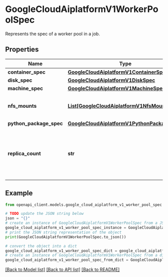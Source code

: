 # GoogleCloudAiplatformV1WorkerPoolSpec

Represents the spec of a worker pool in a job.

## Properties

Name | Type | Description | Notes
------------ | ------------- | ------------- | -------------
**container_spec** | [**GoogleCloudAiplatformV1ContainerSpec**](GoogleCloudAiplatformV1ContainerSpec.md) |  | [optional] 
**disk_spec** | [**GoogleCloudAiplatformV1DiskSpec**](GoogleCloudAiplatformV1DiskSpec.md) |  | [optional] 
**machine_spec** | [**GoogleCloudAiplatformV1MachineSpec**](GoogleCloudAiplatformV1MachineSpec.md) |  | [optional] 
**nfs_mounts** | [**List[GoogleCloudAiplatformV1NfsMount]**](GoogleCloudAiplatformV1NfsMount.md) | Optional. List of NFS mount spec. | [optional] 
**python_package_spec** | [**GoogleCloudAiplatformV1PythonPackageSpec**](GoogleCloudAiplatformV1PythonPackageSpec.md) |  | [optional] 
**replica_count** | **str** | Optional. The number of worker replicas to use for this worker pool. | [optional] 

## Example

```python
from openapi_client.models.google_cloud_aiplatform_v1_worker_pool_spec import GoogleCloudAiplatformV1WorkerPoolSpec

# TODO update the JSON string below
json = "{}"
# create an instance of GoogleCloudAiplatformV1WorkerPoolSpec from a JSON string
google_cloud_aiplatform_v1_worker_pool_spec_instance = GoogleCloudAiplatformV1WorkerPoolSpec.from_json(json)
# print the JSON string representation of the object
print(GoogleCloudAiplatformV1WorkerPoolSpec.to_json())

# convert the object into a dict
google_cloud_aiplatform_v1_worker_pool_spec_dict = google_cloud_aiplatform_v1_worker_pool_spec_instance.to_dict()
# create an instance of GoogleCloudAiplatformV1WorkerPoolSpec from a dict
google_cloud_aiplatform_v1_worker_pool_spec_from_dict = GoogleCloudAiplatformV1WorkerPoolSpec.from_dict(google_cloud_aiplatform_v1_worker_pool_spec_dict)
```
[[Back to Model list]](../README.md#documentation-for-models) [[Back to API list]](../README.md#documentation-for-api-endpoints) [[Back to README]](../README.md)


